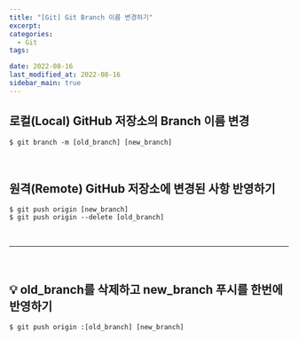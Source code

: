 ```yaml
---
title: "[Git] Git Branch 이름 변경하기"
excerpt:
categories:
  - Git
tags:

date: 2022-08-16
last_modified_at: 2022-08-16
sidebar_main: true
---
```


## 로컬(Local) GitHub 저장소의 Branch 이름 변경

```
$ git branch -m [old_branch] [new_branch]
```

<Br/>

## 원격(Remote) GitHub 저장소에 변경된 사항 반영하기

```
$ git push origin [new_branch]
$ git push origin --delete [old_branch]
```

<br/><hr/><br/>

## 💡 old_branch를 삭제하고 new_branch 푸시를 한번에 반영하기

```
$ git push origin :[old_branch] [new_branch]
```
